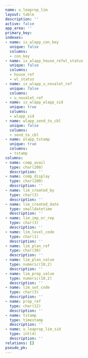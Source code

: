 ```yaml
---
name: u_leaprop_lim
layout: table
description: ''
active: false
app_area: ''
primary_key: 
indexes:
- name: ix_wlapp_con_key
  unique: false
  columns:
  - con_key
- name: ix_wlapp_house_refwl_status
  unique: false
  columns:
  - house_ref
  - wl_status
- name: ix_wlapp_u_novalet_ref
  unique: false
  columns:
  - u_novalet_ref
- name: ix_wlapp_wlapp_sid
  unique: true
  columns:
  - wlapp_sid
- name: wlapp_send_to_cbl
  unique: false
  columns:
  - send_to_cbl
- name: wlapp_tstamp
  unique: true
  columns:
  - tstamp
columns:
- name: comp_avail
  type: char(200)
  description: ''
- name: comp_display
  type: char(200)
  description: ''
- name: lim_created_by
  type: char(3)
  description: ''
- name: lim_created_date
  type: smalldatetime
  description: ''
- name: lim_imp_or_rep
  type: char(3)
  description: ''
- name: lim_level_code
  type: char(1)
  description: ''
- name: lim_plan_ref
  type: char(30)
  description: ''
- name: lim_plan_value
  type: numeric(10,2)
  description: ''
- name: lim_prop_value
  type: numeric(10,2)
  description: ''
- name: lim_swt_code
  type: char(3)
  description: ''
- name: prop_ref
  type: char(12)
  description: ''
- name: tstamp
  type: timestamp
  description: ''
- name: u_leaprop_lim_sid
  type: int(4)
  description: ''
relations: []
pseudo_pk: 
---
```


